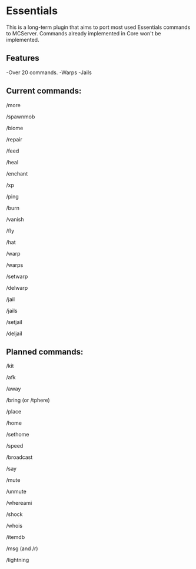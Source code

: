 Essentials
===========

This is a long-term plugin that aims to port most used Essentials commands to MCServer. Commands already implemented in Core won't be implemented.

Features
---
-Over 20 commands.
-Warps
-Jails

Current commands:
---
/more

/spawnmob

/biome

/repair

/feed

/heal

/enchant

/xp

/ping

/burn

/vanish

/fly

/hat

/warp

/warps

/setwarp

/delwarp

/jail

/jails

/setjail

/deljail

Planned commands:
---


/kit

/afk

/away

/bring (or /tphere)

/place

/home

/sethome

/speed

/broadcast

/say

/mute

/unmute

/whereami

/shock


/whois

/itemdb

/msg (and /r)

/lightning




